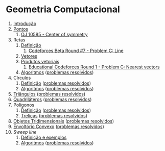 Geometria Computacional
=======================

1. [Introdução](slides/intro/intro.pdf)
1. [Pontos](slides/pontos/pontos.pdf) 
    1. [OJ 10585 - Center of symmetry](problems/OJ_10585/OJ_10585.pdf)
1. Retas
    1. [Definição](slides/retas_definicao/retas_definicao.pdf) 
        1. [Codeforces Beta Round #7 - Problem C: Line](problems/CF_7C/CF_7C.pdf)
    1. [Vetores](slides/vetores_definicao/vetores_definicao.pdf)
    1. [Produtos vetoriais](slides/vetores_produtos/vetores_produtos.pdf)
        1. [Educational Codeforces Round 1 - Problem C: Nearest vectors](problems/CF_598C/CF_598C.pdf)
    1. [Algoritmos](slides/retas_algoritmos/retas_algoritmos.pdf) ([problemas resolvidos](problems/LN-2/LN-2.pdf))
1. Círculos
    1. [Definição](slides/circulos_definicao/circulos_definicao.pdf) ([problemas resolvidos](problems/CC-1/CC-1.pdf))
    1. [Algoritmos](slides/circulos_algoritmos/circulos_algoritmos.pdf) ([problemas resolvidos](problems/CC-2/CC-2.pdf))
1. [Triângulos](slides/triangulos/triangulos.pdf) ([problemas resolvidos](problems/TR-1/TR-1.pdf))
1. [Quadriláteros](slides/quadrilateros/quadrilateros.pdf) ([problemas resolvidos](problems/QL-1/QL-1.pdf))
1. Polígonos
    1. [Definição](slides/poligonos_definicao/poligonos_definicao.pdf) ([problemas resolvidos](problems/PL-1/PL-1.pdf))
    1. [Treliças](slides/poligonos_trelicas/poligonos_trelicas.pdf) ([problemas resolvidos](problems/PL-2/PL-2.pdf))
1. [Objetos Tridimensionais](slides/3d/3d.pdf) ([problemas resolvidos](problems/3D-1/3D-1.pdf))
1. [Envoltório Convexo](slides/CH-1/CH-1.pdf) ([problemas resolvidos](problems/CH-1/CH-1.pdf))
1. _Sweep line_
    1. [Definição e exemplos](slides/SL-1/SL-1.pdf)
    1. [Algoritmos](slides/SL-2/SL-2.pdf) ([problemas resolvidos](problems/SL-2/SL-2.pdf))

<!-- Assuntos pendentes:
Pontos:
    1. exemplo de definição de ponto tridimensional com tuplas/decomposição estruturada

1. Convex hull dinâmico
2. Interseção entre dois conjuntos de segmentos
3. Operações binárias em polígonos: união, subtração e interseção
-->

